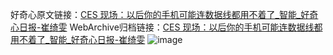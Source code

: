 好奇心原文链接：[CES 现场：以后你的手机可能连数据线都用不着了_智能_好奇心日报-崔绮雯](https://www.qdaily.com/articles/5095.html)
WebArchive归档链接：[CES 现场：以后你的手机可能连数据线都用不着了_智能_好奇心日报-崔绮雯](http://web.archive.org/web/20190623163926/https://www.qdaily.com/articles/5095.html)
![image](http://ww3.sinaimg.cn/large/007d5XDply1g3wgan4jkkj30u04gd4qp)